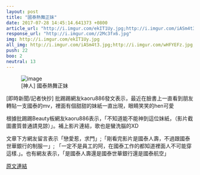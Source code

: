 ```yaml
---
layout: post
title: "國泰熱舞正妹"
date: 2017-07-28 14:45:14.641373 +0800
article_url: "http://i.imgur.com/ekIT1Uy.jpg;http://i.imgur.com/iASm4t3.jpg;http://i.imgur.com/wHFYEFz.jpg;http://i.imgur.com/vw4p6ys.jpg;http://i.imgur.com/qLspWRk.jpg;http://i.imgur.com/vYFTelk.jpg;http://i.imgur.com/ROgUdqh.jpg;https://youtu.be/qqaRdy4TC14"
response_url: "http://i.imgur.com//2Mc3fx6.jpg"
img: http://i.imgur.com/ekIT1Uy.jpg
all_img: http://i.imgur.com/iASm4t3.jpg;http://i.imgur.com/wHFYEFz.jpg;http://i.imgur.com/vw4p6ys.jpg;http://i.imgur.com/qLspWRk.jpg;http://i.imgur.com/vYFTelk.jpg;http://i.imgur.com/ROgUdqh.jpg;https://i.ytimg.com/vi/qqaRdy4TC14/maxresdefault.jpg;http://i.imgur.com//2Mc3fx6.jpg
push: 22
boo: 2
neutral: 13
---
```


<figure>
<img src="http://i.imgur.com/ekIT1Uy.jpg" alt="image">
<figcaption>
[神人] 國泰熱舞正妹
</figcaption>
</figure>



[即時新聞/記者快抄] 批踢踢網友kaoru886發文表示，最近在臉書上一直看到朋友轉貼一支國泰的mv，裡面有個甜甜的妹紙一直出現，眼睛笑笑的hen可愛

根據批踢踢Beauty板網友kaoru886表示，「不知道能不能神到這位妹紙，（影片截圖畫質普通請見諒）」。補上影片連結，歌也是蠻洗腦的XD

文章下方網友留言表示「戀愛惹，求門」;「剛看完影片是國泰人壽，不過跟國泰世華銀行的制服一」; 「一定不是員工的阿，在國泰工作的都知道裡面人不可能穿這樣.」。也有網友表示，「是國泰人壽還是國泰世華銀行還是國泰航空」

<a href = "https://www.ptt.cc/bbs/Beauty/M.1500978562.A.EE9.html">原文連結</a>

